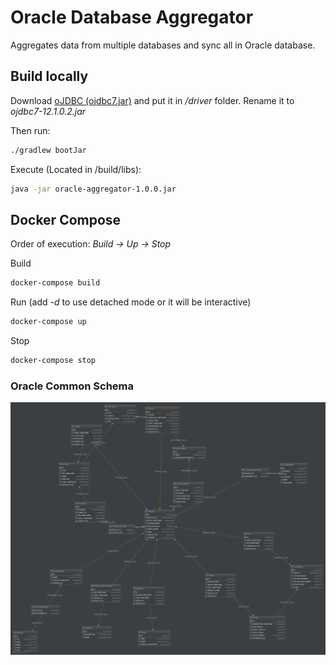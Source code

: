 # Oracle Database Aggregator

Aggregates data from multiple databases and sync all in Oracle database.

## Build locally

Download [oJDBC (ojdbc7.jar)](https://www.oracle.com/technetwork/database/features/jdbc/jdbc-drivers-12c-download-1958347.html) and put it in */driver* folder.
Rename it to *ojdbc7-12.1.0.2.jar*

Then run:
```bash
./gradlew bootJar
```

Execute (Located in /build/libs):
```bash
java -jar oracle-aggregator-1.0.0.jar
```

## Docker Compose

Order of execution: *Build -> Up -> Stop*

Build
```bash
docker-compose build
```

Run (add *-d* to use detached mode or it will be interactive)
```bash
docker-compose up
```

Stop
```bash
docker-compose stop
```

### Oracle Common Schema
![](doc/schema_common.png)